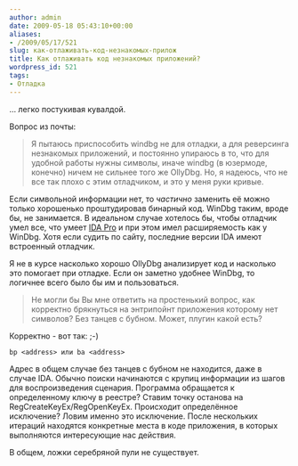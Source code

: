 ```yaml
---
author: admin
date: 2009-05-18 05:43:10+00:00
aliases:
- /2009/05/17/521
slug: как-отлаживать-код-незнакомых-прилож
title: Как отлаживать код незнакомых приложений?
wordpress_id: 521
tags:
- Отладка
---
```


… легко постукивая кувалдой.

Вопрос из почты:

> Я пытаюсь приспособить windbg не для отладки, а для реверсинга незнакомых приложений, и постоянно упираюсь в то, что для удобной работы нужны символы, иначе windbg (в юзермоде, конечно) ничем не сильнее того же OllyDbg. Но, я надеюсь, что не все так плохо с этим отладчиком, и это у меня руки кривые.

<!--more-->

Если символьной информации нет, то _частично_ заменить её можно только хорошенько проштудировав бинарный код. WinDbg таким, вроде бы, не занимается. В идеальном случае хотелось бы, чтобы отладчик умел все, что умеет [IDA Pro](http://www.hex-rays.com/idapro/) и при этом имел расширяемость как у WinDbg. Хотя если судить по сайту, последние версии IDA имеют встроенный отладчик.

Я не в курсе насколько хорошо OllyDbg анализирует код и насколько это помогает при отладке. Если он заметно удобнее WinDbg, то логичнее всего было бы им и пользоваться.

> Не могли бы Вы мне ответить на простенький вопрос, как корректно брякнуться на энтрипойнт приложения которому нет символов? Без танцев с бубном. Может, плугин какой есть?

Корректно - вот так: ;-)

```no-highlight
bp <address> или ba <address>
```

Адрес в общем случае без танцев с бубном не находится, даже в случае IDA. Обычно поиски начинаются с крупиц информации из шагов для воспроизведения сценария. Программа обращается к определенному ключу в реестре? Ставим точку останова на RegCreateKeyEx/RegOpenKeyEx. Происходит определённое исключение? Ловим именно это исключение. После нескольких итераций находятся конкретные места в коде приложения, в которых выполняются интересующие нас действия.

В общем, ложки серебряной пули не существует.
